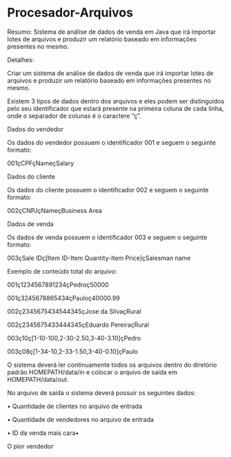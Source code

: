 # Procesador-Arquivos
Resumo:
Sistema de análise de dados de venda  em Java que irá importar lotes de arquivos e produzir um relatório baseado em informações presentes no mesmo.

Detalhes:
<p>Criar um sistema de análise de dados de venda que irá importar lotes de arquivos e produzir
um relatório baseado em informações presentes no mesmo.</p>
<p>Existem 3 tipos de dados dentro dos arquivos e eles podem ser distinguidos pelo seu
identificador que estará presente na primeira coluna de cada linha, onde o separador de
colunas é o caractere “ç”.</p>
<p>Dados do vendedor</p>
<p>Os dados do vendedor possuem o identificador 001 e seguem o seguinte formato:</p>
<p>001çCPFçNameçSalary</p>
<p>Dados do cliente</p>
<p>Os dados do cliente possuem o identificador 002 e seguem o seguinte formato:</p>
<p>002çCNPJçNameçBusiness Area</p>
<p>Dados de venda</p>
<p>Os dados de venda possuem o identificador 003 e seguem o seguinte formato:</p>
<p>003çSale IDç[Item ID-Item Quantity-Item Price]çSalesman name</p>
<p>Exemplo de conteúdo total do arquivo:</p>
<p>001ç1234567891234çPedroç50000</p>
<p>001ç3245678865434çPauloç40000.99</p>
<p>002ç2345675434544345çJose da SilvaçRural</p>
<p>002ç2345675433444345çEduardo PereiraçRural</p>
<p>003ç10ç[1-10-100,2-30-2.50,3-40-3.10]çPedro</p>
<p>003ç08ç[1-34-10,2-33-1.50,3-40-0.10]çPaulo</p>
<p>O sistema deverá ler continuamente todos os arquivos dentro do diretório padrão
HOMEPATH/data/in e colocar o arquivo de saída em HOMEPATH/data/out.</p>
<p>No arquivo de saída o sistema deverá possuir os seguintes dados:</p>
<p>• Quantidade de clientes no arquivo de entrada</p>
<p>• Quantidade de vendedores no arquivo de entrada</p>
<p>• ID da venda mais cara•</p>
<p>O pior vendedor</p>
